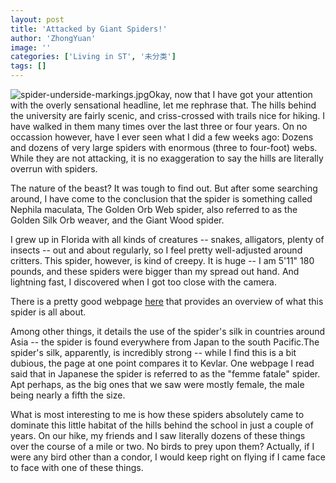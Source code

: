 ```yaml
---
layout: post
title: 'Attacked by Giant Spiders!'
author: 'ZhongYuan'
image: ''
categories: ['Living in ST', '未分类']
tags: []
---
```


![spider-underside-markings.jpg](http://myshantou.net/wp-content/spider-underside-markings.jpg)Okay, now that I have got your attention with the overly sensational headline, let me rephrase that. The hills behind the university are fairly scenic, and criss-crossed with trails nice for hiking. I have walked in them many times over the last three or four years. On no occassion however, have I ever seen what I did a few weeks ago: Dozens and dozens of very large spiders with enormous (three to four-foot) webs. While they are not attacking, it is no exaggeration to say the hills are literally overrun with spiders. 

The nature of the beast? It was tough to find out. But after some searching around, I have come to the conclusion that the spider is something called Nephila maculata, The Golden Orb Web spider, also referred to as the Golden Silk Orb weaver, and the Giant Wood spider. 

I grew up in Florida with all kinds of creatures -- snakes, alligators, plenty of insects -- out and about regularly, so I feel pretty well-adjusted around critters. This spider, however, is kind of creepy. It is huge -- I am 5'11" 180 pounds, and these spiders were bigger than my spread out hand. And lightning fast, I discovered when I got too close with the camera.

There is a pretty good webpage [here](http://www.naturia.per.sg/buloh/inverts/nephila.htm) that provides an overview of what this spider is all about. 

Among other things, it details the use of the spider's silk in countries around Asia -- the spider is found everywhere from Japan to the south Pacific.The spider's silk, apparently, is incredibly strong -- while I find this is a bit dubious, the page at one point compares it to Kevlar. One webpage I read said that in Japanese the spider is referred to as the "femme fatale" spider. Apt perhaps, as the big ones that we saw were mostly female, the male being nearly a fifth the size. 

What is most interesting to me is how these spiders absolutely came to dominate this little habitat of the hills behind the school in just a couple of years. On our hike, my friends and I saw literally dozens of these things over the course of a mile or two. No birds to prey upon them? Actually, if I were any bird other than a condor, I would keep right on flying if I came face to face with one of these things.
